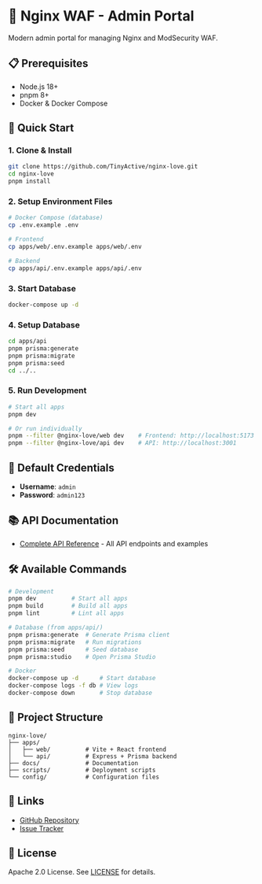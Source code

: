 # 🚀 Nginx WAF - Admin Portal

Modern admin portal for managing Nginx and ModSecurity WAF.

## 📋 Prerequisites

- Node.js 18+
- pnpm 8+
- Docker & Docker Compose

## 🚀 Quick Start

### 1. Clone & Install

```bash
git clone https://github.com/TinyActive/nginx-love.git
cd nginx-love
pnpm install
```

### 2. Setup Environment Files

```bash
# Docker Compose (database)
cp .env.example .env

# Frontend
cp apps/web/.env.example apps/web/.env

# Backend
cp apps/api/.env.example apps/api/.env
```

### 3. Start Database

```bash
docker-compose up -d
```

### 4. Setup Database

```bash
cd apps/api
pnpm prisma:generate
pnpm prisma:migrate
pnpm prisma:seed
cd ../..
```

### 5. Run Development

```bash
# Start all apps
pnpm dev

# Or run individually
pnpm --filter @nginx-love/web dev    # Frontend: http://localhost:5173
pnpm --filter @nginx-love/api dev    # API: http://localhost:3001
```

## 🔐 Default Credentials

- **Username**: `admin`
- **Password**: `admin123`

## 📚 API Documentation

- [Complete API Reference](./docs/API.md) - All API endpoints and examples

## 🛠️ Available Commands

```bash
# Development
pnpm dev          # Start all apps
pnpm build        # Build all apps
pnpm lint         # Lint all apps

# Database (from apps/api/)
pnpm prisma:generate  # Generate Prisma client
pnpm prisma:migrate   # Run migrations
pnpm prisma:seed      # Seed database
pnpm prisma:studio    # Open Prisma Studio

# Docker
docker-compose up -d      # Start database
docker-compose logs -f db # View logs
docker-compose down       # Stop database
```

## 📁 Project Structure

```
nginx-love/
├── apps/
│   ├── web/          # Vite + React frontend
│   └── api/          # Express + Prisma backend
├── docs/             # Documentation
├── scripts/          # Deployment scripts
└── config/           # Configuration files
```

## 🔗 Links

- [GitHub Repository](https://github.com/TinyActive/nginx-love)
- [Issue Tracker](https://github.com/TinyActive/nginx-love/issues)

## 📄 License

Apache 2.0 License. See [LICENSE](./LICENSE) for details.
